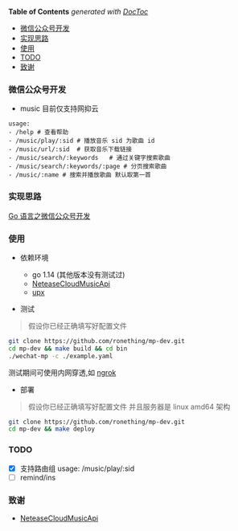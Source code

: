 <!-- START doctoc generated TOC please keep comment here to allow auto update -->
<!-- DON'T EDIT THIS SECTION, INSTEAD RE-RUN doctoc TO UPDATE -->
**Table of Contents**  *generated with [DocToc](https://github.com/thlorenz/doctoc)*

- [微信公众号开发](#%E5%BE%AE%E4%BF%A1%E5%85%AC%E4%BC%97%E5%8F%B7%E5%BC%80%E5%8F%91)
- [实现思路](#%E5%AE%9E%E7%8E%B0%E6%80%9D%E8%B7%AF)
- [使用](#%E4%BD%BF%E7%94%A8)
- [TODO](#todo)
- [致谢](#%E8%87%B4%E8%B0%A2)

<!-- END doctoc generated TOC please keep comment here to allow auto update -->

### 微信公众号开发

- music 目前仅支持网抑云

```
usage:
- /help # 查看帮助
- /music/play/:sid # 播放音乐 sid 为歌曲 id
- /music/url/:sid  # 获取音乐下载链接
- /music/search/:keywords   # 通过关键字搜索歌曲
- /music/search/:keywords/:page # 分页搜索歌曲
- /music/:name # 搜索并播放歌曲 默认取第一首
```

### 实现思路

[Go 语言之微信公众号开发](https://www.jianshu.com/p/ab9d10a172a0)

### 使用

- 依赖环境

    * go 1.14 (其他版本没有测试过)
    * [NeteaseCloudMusicApi](https://github.com/Binaryify/NeteaseCloudMusicApi)
    * [upx](https://github.com/upx/upx)

- 测试

> 假设你已经正确填写好配置文件

```sh
git clone https://github.com/ronething/mp-dev.git
cd mp-dev && make build && cd bin
./wechat-mp -c ./example.yaml
```

测试期间可使用内网穿透,如 [ngrok](https://ngrok.com)

- 部署

> 假设你已经正确填写好配置文件
> 并且服务器是 linux amd64 架构

```sh
git clone https://github.com/ronething/mp-dev.git
cd mp-dev && make deploy
```

### TODO

- [x] 支持路由组 usage: /music/play/:sid
- [ ] remind/ins

### 致谢

- [NeteaseCloudMusicApi](https://github.com/Binaryify/NeteaseCloudMusicApi)